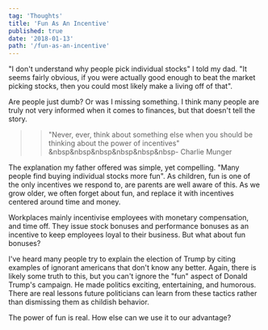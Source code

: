 ```yaml
---
tag: 'Thoughts'
title: 'Fun As An Incentive'
published: true
date: '2018-01-13'
path: '/fun-as-an-incentive'
---
```


"I don't understand why people pick individual stocks" I told my dad.  "It seems fairly obvious, if you were actually good enough to beat the market picking stocks, then you could most likely make a living off of that".

Are people just dumb?  Or was I missing something.  I think many people are truly not very informed when it comes to finances, but that doesn't tell the story.

>> "Never, ever, think about something else when you should be thinking about the power of incentives"
>>&nbsp&nbsp&nbsp&nbsp&nbsp&nbsp\- Charlie Munger

The explanation my father offered was simple, yet compelling.  "Many people find buying individual stocks more fun".  As children, fun is one of the only incentives we respond to, are parents are well aware of this.  As we grow older, we often forget about fun, and replace it with incentives centered around time and money.

Workplaces mainly incentivise employees with monetary compensation, and time off.  They issue stock bonuses and performance bonuses as an incentive to keep employees loyal to their business.  But what about fun bonuses?

I've heard many people try to explain the election of Trump by citing examples of ignorant americans that don't know any better.  Again, there is likely some truth to this, but you can't ignore the "fun" aspect of Donald Trump's campaign.  He made politics exciting, entertaining, and humorous.  There are real lessons future politicians can learn from these tactics rather than dismissing them as childish behavior.

The power of fun is real.  How else can we use it to our advantage?